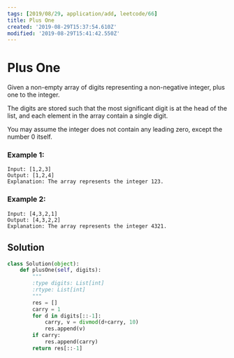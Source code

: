 ```yaml
---
tags: [2019/08/29, application/add, leetcode/66]
title: Plus One
created: '2019-08-29T15:37:54.610Z'
modified: '2019-08-29T15:41:42.550Z'
---
```


# Plus One

Given a non-empty array of digits representing a non-negative integer, plus one to the integer.

The digits are stored such that the most significant digit is at the head of the list, and each element in the array contain a single digit.

You may assume the integer does not contain any leading zero, except the number 0 itself.

### Example 1:

```
Input: [1,2,3]
Output: [1,2,4]
Explanation: The array represents the integer 123.
```

### Example 2:

```
Input: [4,3,2,1]
Output: [4,3,2,2]
Explanation: The array represents the integer 4321.
```

## Solution

```python
class Solution(object):
    def plusOne(self, digits):
        """
        :type digits: List[int]
        :rtype: List[int]
        """
        res = []
        carry = 1
        for d in digits[::-1]:
            carry, v = divmod(d+carry, 10)
            res.append(v)
        if carry:
            res.append(carry)
        return res[::-1]
```
